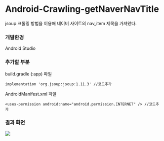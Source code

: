 # Android-Crawling-getNaverNavTitle
jsoup 크롤링 방법을 이용해 네이버 사이트의 nav_item 제목을 가져왔다.

### 개발환경
Android Studio

### 추가할 부분
build.gradle (:app) 파일
<pre><code>implementation 'org.jsoup:jsoup:1.11.3' //코드추가</code></pre>



AndroidManifest.xml 파일
<pre><code>&ltuses-permission android:name="android.permission.INTERNET" /&gt //코드추가</code></pre>



### 결과 화면
<img src="https://user-images.githubusercontent.com/76401721/114157584-bfdf7380-995e-11eb-8404-24d9dd4fc0f4.PNG">
